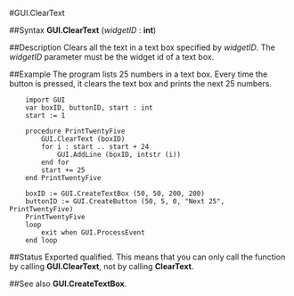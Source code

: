 
#GUI.ClearText

##Syntax
**GUI.ClearText** (*widgetID* : **int**)

##Description
Clears all the text in a text box specified by *widgetID*. The *widgetID* parameter must be the widget id of a text box.

##Example
The program lists 25 numbers in a text box. Every time the button is pressed, it clears the text box and prints the next 25 numbers. 

        import GUI
        var boxID, buttonID, start : int
        start := 1
        
        procedure PrintTwentyFive
            GUI.ClearText (boxID)
            for i : start .. start + 24
                GUI.AddLine (boxID, intstr (i))
            end for
            start += 25
        end PrintTwentyFive
        
        boxID := GUI.CreateTextBox (50, 50, 200, 200)
        buttonID := GUI.CreateButton (50, 5, 0, "Next 25", PrintTwentyFive)
        PrintTwentyFive
        loop
            exit when GUI.ProcessEvent
        end loop
##Status
Exported qualified.
This means that you can only call the function by calling **GUI.ClearText**, not by calling **ClearText**.

##See also
**GUI.CreateTextBox**.
